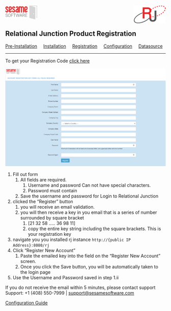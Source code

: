 
<img  src="../images/SesameSoftwareLogo-2020Final.png" width="100"><img align=right src="../images/RJOrbitLogo-2021Final.png" width="100">

## Relational Junction Product Registration

[Pre-Installation](guides/installguide.md)&nbsp;&nbsp;&nbsp;&nbsp;&nbsp;[Installation](guides/installguide.md)&nbsp;&nbsp;&nbsp;&nbsp;&nbsp;[Registration](guides/RegistrationGuide.md)&nbsp;&nbsp;&nbsp;&nbsp;&nbsp;[Configuration](guides/configurationGuide.md)&nbsp;&nbsp;&nbsp;&nbsp;&nbsp;[Datasource](Datasources/README.md)

---

To get your Registration Code [click here](https://licensemanager.sesamesoftware.com:8443/rjlm/registration/register)

![Registration Form](../images/registrationPage.PNG)

1. Fill out form
   1. All fields are required.
      1. Username and password Can not have special characters.
      2. Password must contain
   2. Save the username and password for Login to Relational Junction
2. clicked the “Register” button
   1. you will receive an email validation.
   2. you will then receive a key in you email that is a series of number surrounded by square bracket
      1. [21 32 58 ..... 36 98 11]
      2. copy the entire key string including the square brackets. This is your registration key
3. navigate you you installed rj instance `http://{public IP Address}:8080/rj`
4. Click “Register New Account”
   1. Paste the emailed key into the field on the “Register New Account” screen.
   2. Once you click the Save button, you will be automatically taken to  the login page
5. Use the Username and Password saved in step 1.ii

If you do not receive the email within 5 minutes, please contact support
Support: +1 (408) 550-7999  |  support@sesamesoftware.com

[Configuration Guide](../guides/configurationGuide.md)

